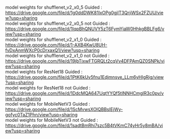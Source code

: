 model weights for shufflenet_v2_x0_5 Guided : 
https://drive.google.com/file/d/1g0ddDWK81IxOPg0gjlT3QrjiWSx2FZUU/view?usp=sharing <BR>
model weights for shufflenet_v2_x0_5 not Guided : 
https://drive.google.com/file/d/1IqpBhQNUVY5zT6FymYjaW0HhkgBBLFg6/view?usp=sharing <BR>
model weights for shufflenet_v2_x1_0 Guided : 
https://drive.google.com/file/d/1-AXB4KwU8UH-fvDxAnmWXcP0cDrxaxQ1/view?usp=sharing <BR>
model weights for shufflenet_v2_x1_0 not Guided : 
https://drive.google.com/file/d/19jbTixwFTGRQLt2cqVv4DFPAmQZ0SNPk/view?usp=sharing <BR>
model weights for ResNet18 Guided : 
https://drive.google.com/file/d/1PtK6kUv5fnu1Edjmnsye_LLm6yHIgRig/view?usp=sharing <BR>
model weights for ResNet18 not Guided : 
https://drive.google.com/file/d/1DdcMQA647UqtYYQf5tINNHCmgIR3c0pv/view?usp=sharing <BR>
model weights for MobileNetV3 Guided : 
https://drive.google.com/file/d/1ScMvwsXOlQBBsIEjWy-gofyc0TaZ1Phn/view?usp=sharing <BR>
model weights for MobileNetV3 not Guided : 
https://drive.google.com/file/d/1sadtBmRhi7szc5B4tVKmC74yHr5y8mBA/view?usp=sharing <BR>

